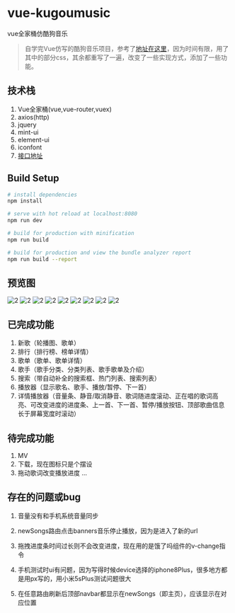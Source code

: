 # vue-kugoumusic
vue全家桶仿酷狗音乐

> 自学完Vue仿写的酷狗音乐项目，参考了[地址在这里](https://github.com/lavyun/vue-demo-kugou)，因为时间有限，用了其中的部分css，其余都重写了一遍，改变了一些实现方式，添加了一些功能。

## 技术栈
1. Vue全家桶(vue,vue-router,vuex)
2. axios(http)
3. jquery
4. mint-ui
5. element-ui
6. iconfont
7. [接口地址](https://github.com/ecitlm/Kugou-api)

## Build Setup

``` bash
# install dependencies
npm install

# serve with hot reload at localhost:8080
npm run dev

# build for production with minification
npm run build

# build for production and view the bundle analyzer report
npm run build --report
```

## 预览图
![2](https://github.com/xuhan1995/vue-kugoumusic/raw/master/screenshot/newSongs.png)
![2](https://github.com/xuhan1995/vue-kugoumusic/raw/master/screenshot/rank.png)
![2](https://github.com/xuhan1995/vue-kugoumusic/raw/master/screenshot/rankInfo.png)
![2](https://github.com/xuhan1995/vue-kugoumusic/raw/master/screenshot/plist.png)
![2](https://github.com/xuhan1995/vue-kugoumusic/raw/master/screenshot/plistInfo.png)
![2](https://github.com/xuhan1995/vue-kugoumusic/raw/master/screenshot/singer.png)
![2](https://github.com/xuhan1995/vue-kugoumusic/raw/master/screenshot/singerList.png)
![2](https://github.com/xuhan1995/vue-kugoumusic/raw/master/screenshot/singerInfo.png)
![2](https://github.com/xuhan1995/vue-kugoumusic/raw/master/screenshot/search.png)

## 已完成功能
1. 新歌（轮播图、歌单）
2. 排行（排行榜、榜单详情）
3. 歌单（歌单、歌单详情）
4. 歌手（歌手分类、分类列表、歌手歌单及介绍）
5. 搜索（带自动补全的搜索框、热门列表、搜索列表）
6. 播放器（显示歌名、歌手、播放/暂停、下一首）
7. 详情播放器（音量条、静音/取消静音、歌词随进度滚动、正在唱的歌词高亮、可改变进度的进度条、上一首、下一首、暂停/播放按钮、顶部歌曲信息长于屏幕宽度时滚动）

## 待完成功能
1. MV
2. 下载，现在图标只是个摆设
3. 拖动歌词改变播放进度
...

## 存在的问题或bug
1. 音量没有和手机系统音量同步

2. newSongs路由点击banners音乐停止播放，因为是进入了新的url

3. 拖拽进度条时间过长则不会改变进度，现在用的是饿了吗组件的v-change指令

4. 手机测试时ui有问题，因为写得时候device选择的iphone8Plus，很多地方都是用px写的，用小米5sPlus测试问题很大

5. 在任意路由刷新后顶部navbar都显示在newSongs（即主页），应该显示在对应位置
